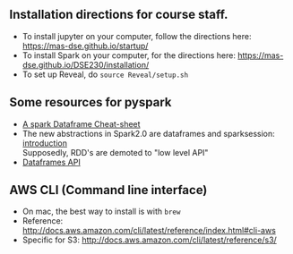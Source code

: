 ## Installation directions for course staff.

* To install jupyter on your computer, follow the directions here: https://mas-dse.github.io/startup/
* To install Spark on your computer, for the directions here: https://mas-dse.github.io/DSE230/installation/
* To set up Reveal, do `source Reveal/setup.sh`

## Some resources for pyspark

 * [A spark Dataframe Cheat-sheet](https://gist.github.com/evenv/b4d5f3054d7260e6c3d3)
 * The new abstractions in Spark2.0 are dataframes and sparksession: [introduction](http://spark.apache.org/docs/latest/sql-programming-guide.html#datasets-and-dataframes)  
 Supposedly, RDD's are demoted to "low level API"
 * [Dataframes API](http://spark.apache.org/docs/latest/api/python/pyspark.sql.html?highlight=dataframe#pyspark.sql.DataFrame)
 
 ## AWS CLI (Command line interface)
 * On mac, the best way to install is with `brew`
 * Reference: http://docs.aws.amazon.com/cli/latest/reference/index.html#cli-aws
 * Specific for S3: http://docs.aws.amazon.com/cli/latest/reference/s3/
 
